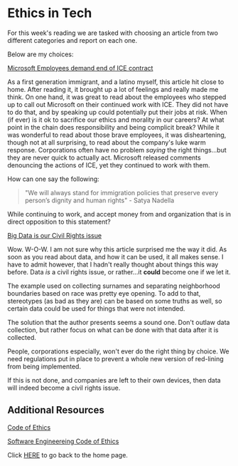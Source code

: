 # Ethics in Tech

For this week's reading we are tasked with choosing an article from two different categories and report on each one. 

Below are my choices:

[Microsoft Employees demand end of ICE contract](https://web.archive.org/web/20211124172013/https://www.nytimes.com/2018/06/19/technology/tech-companies-immigration-border.html)

As a first generation immigrant, and a latino myself, this article hit close to home.  After reading it, it brought up a lot of feelings and really made me think.  On one hand, it was great to read about the employees who stepped up to call out Microsoft on their continued work with ICE.  They did not have to do that, and by speaking up could potentially put their jobs at risk.  When (if ever) is it ok to sacrifice our ethics and morality in our careers?  At what point in the chain does responsibility and being complicit break?  While it was wonderful to read about those brave employees, it was disheartening, though not at all surprising, to read about the company's luke warm response.  Corporations often have no problem _saying_ the right things...but they are never quick to actually act.  Microsoft released comments denouncing the actions of ICE, yet they continued to work with them.  

How can one say the following:

>"We will always stand for immigration policies that preserve every person’s dignity and human rights" - Satya Nadella

While continuing to work, and accept money from and organization that is in direct opposition to this statement?

[Big Data is our Civil Rights issue](http://solveforinteresting.com/big-data-is-our-generations-civil-rights-issue-and-we-dont-know-it/)

Wow.   W-O-W.  I am not sure why this article surprised me the way it did.  As soon as you read about data, and how it can be used, it all makes sense.  I have to admit however, that I hadn't really thought about things this way before.  Data _is_ a civil rights issue, or rather...it **could** become one if we let it.  

The example used on collecting surnames and separating neighborhood boundaries based on race was pretty eye opening.  To add to that, stereotypes (as bad as they are) can be based on some truths as well, so certain data could be used for things that were not intended.  

The solution that the author presents seems a sound one.  Don't outlaw data collection, but rather focus on what can be done with that data after it is collected.  

People, corporations especially, won't ever do the right thing by choice.  We need regulations put in place to prevent a whole new version of red-lining from being implemented.

If this is not done, and companies are left to their own devices, then data will indeed become a civil rights issue.  

## Additional Resources  

[Code of Ethics](https://www.acm.org/code-of-ethics)

[Software Engineereing Code of Ethics](https://ethics.acm.org/code-of-ethics/software-engineering-code/)


Click [HERE](README.md) to go back to the home page.